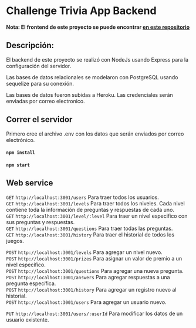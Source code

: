 # Challenge Trivia App Backend

**Nota: El frontend de este proyecto se puede encontrar [en este repositorio](https://github.com/lavalbuena357/challenge-questions-front)**

## Descripción:

El backend de este proyecto se realizó con NodeJs usando Express para la configuración del servidor.

Las bases de datos relacionales se modelaron con PostgreSQL usando sequelize para su conexión.

Las bases de datos fueron subidas a Heroku. Las credenciales serán enviadas por correo electronico.

## Correr el servidor

Primero cree el archivo .env con los datos que serán enviados por correo electrónico.

#### `npm install`
#### `npm start`

## Web service 

`GET` `http://localhost:3001/users` Para traer todos los usuarios.\
`GET` `http://localhost:3001/levels` Para traer todos los niveles. Cada nivel contiene toda la información de preguntas y respuestas de cada uno.\
`GET` `http://localhost:3001/level/:level` Para traer un nivel especifico con sus preguntas y respuestas.\
`GET` `http://localhost:3001/questions` Para traer todas las preguntas.\
`GET` `http://localhost:3001/history` Para traer el historial de todos los juegos.

`POST` `http://localhost:3001/levels` Para agregar un nivel nuevo.\
`POST` `http://localhost:3001/prizes` Para asignar un valor de premio a un nivel específico.\
`POST` `http://localhost:3001/questions` Para agregar una nueva pregunta.\
`POST` `http://localhost:3001/answers` Para agregar respuestas a una pregunta específica.\
`POST` `http://localhost:3001/history` Para agregar un registro nuevo al historial.\
`POST` `http://localhost:3001/users` Para agregar un usuario nuevo.

`PUT` `http://localhost:3001/users/:userId` Para modificar los datos de un usuario existente.
